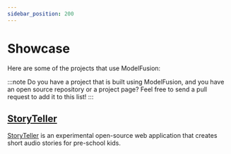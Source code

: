 ```yaml
---
sidebar_position: 200
---
```


# Showcase

Here are some of the projects that use ModelFusion:

:::note
Do you have a project that is built using ModelFusion, and you have an open source repository or a project page? Feel free to send a pull request to add it to this list!
:::

## [StoryTeller](/showcase/storyteller)

[StoryTeller](https://github.com/lgrammel/storyteller) is an experimental open-source web application that creates short audio stories for pre-school kids.
